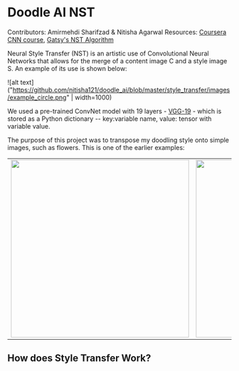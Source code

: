# Doodle AI NST

Contributors: Amirmehdi Sharifzad & Nitisha Agarwal 
Resources: <a href="https://www.coursera.org/learn/convolutional-neural-networks/home/welcome">Coursera CNN course</a>, <a href="https://arxiv.org/pdf/1508.06576.pdf">Gatsy's NST Algorithm</a>

Neural Style Transfer (NST) is an artistic use of Convolutional Neural Networks that allows for the merge of a content image C and a style image S. An example of its use is shown below: 

![alt text]("https://github.com/nitisha121/doodle_ai/blob/master/style_transfer/images/example_circle.png" | width=1000)

We used a pre-trained ConvNet model with 19 layers -  <a href="http://www.vlfeat.org/matconvnet/pretrained/">VGG-19</a> - which is stored as a Python dictionary -- key:variable name, value: tensor with variable value. 

The purpose of this project was to transpose my doodling style onto simple images, such as flowers. This is one of the earlier examples:

<table align="center">
    <tr>
        <td>
            <img src="https://github.com/nitisha121/doodle_ai/blob/master/content/pink_flower.jpg" width="400px">
        </td>
        <td>
            <img src="https://github.com/nitisha121/doodle_ai/blob/master/style_transfer/images/elephant_scaled.jpg" width="400px">
        </td>
        <td>
            <img src="https://github.com/nitisha121/doodle_ai/blob/master/output/generated_image_nini.jpg" width="400px">
        </td>
    </tr>
</table>

## How does Style Transfer Work?


